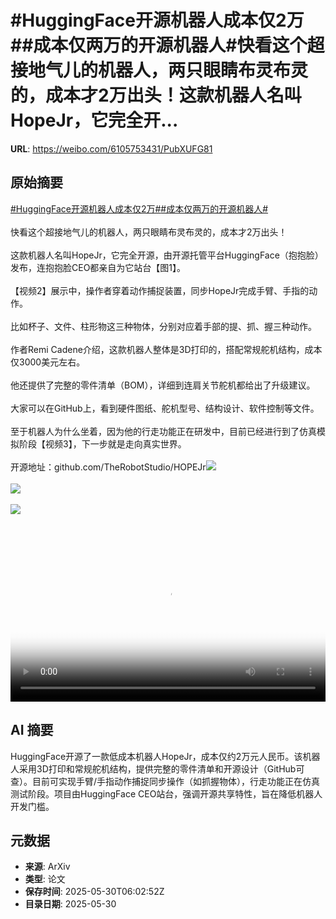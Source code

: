 # #HuggingFace开源机器人成本仅2万##成本仅两万的开源机器人#快看这个超接地气儿的机器人，两只眼睛布灵布灵的，成本才2万出头！这款机器人名叫HopeJr，它完全开...

**URL**: https://weibo.com/6105753431/PubXUFG81

## 原始摘要

<a href="https://m.weibo.cn/search?containerid=231522type%3D1%26t%3D10%26q%3D%23HuggingFace%E5%BC%80%E6%BA%90%E6%9C%BA%E5%99%A8%E4%BA%BA%E6%88%90%E6%9C%AC%E4%BB%852%E4%B8%87%23&amp;extparam=%23HuggingFace%E5%BC%80%E6%BA%90%E6%9C%BA%E5%99%A8%E4%BA%BA%E6%88%90%E6%9C%AC%E4%BB%852%E4%B8%87%23" data-hide=""><span class="surl-text">#HuggingFace开源机器人成本仅2万#</span></a><a href="https://m.weibo.cn/search?containerid=231522type%3D1%26t%3D10%26q%3D%23%E6%88%90%E6%9C%AC%E4%BB%85%E4%B8%A4%E4%B8%87%E7%9A%84%E5%BC%80%E6%BA%90%E6%9C%BA%E5%99%A8%E4%BA%BA%23&amp;extparam=%23%E6%88%90%E6%9C%AC%E4%BB%85%E4%B8%A4%E4%B8%87%E7%9A%84%E5%BC%80%E6%BA%90%E6%9C%BA%E5%99%A8%E4%BA%BA%23" data-hide=""><span class="surl-text">#成本仅两万的开源机器人#</span></a><br><br>快看这个超接地气儿的机器人，两只眼睛布灵布灵的，成本才2万出头！<br><br>这款机器人名叫HopeJr，它完全开源，由开源托管平台HuggingFace（抱抱脸）发布，连抱抱脸CEO都亲自为它站台【图1】。<br><br>【视频2】展示中，操作者穿着动作捕捉装置，同步HopeJr完成手臂、手指的动作。<br><br>比如杯子、文件、柱形物这三种物体，分别对应着手部的提、抓、握三种动作。<br><br>作者Remi Cadene介绍，这款机器人整体是3D打印的，搭配常规舵机结构，成本仅3000美元左右。<br><br>他还提供了完整的零件清单（BOM），详细到连肩关节舵机都给出了升级建议。<br><br>大家可以在GitHub上，看到硬件图纸、舵机型号、结构设计、软件控制等文件。<br><br>至于机器人为什么坐着，因为他的行走功能正在研发中，目前已经进行到了仿真模拟阶段【视频3】，下一步就是走向真实世界。<br><br>开源地址：github.com/TheRobotStudio/HOPEJr<img style="" src="https://tvax3.sinaimg.cn/large/006Fd7o3gy1i1xcic913tj314e108nmh.jpg" referrerpolicy="no-referrer"><br><br><img style="" src="https://tvax1.sinaimg.cn/large/006Fd7o3ly1i1xca8x5odj30u01hcgot.jpg" referrerpolicy="no-referrer"><br><br><img style="" src="https://tvax4.sinaimg.cn/large/006Fd7o3ly1i1xca7m7nfj30u00w9n0g.jpg" referrerpolicy="no-referrer"><br><br><br clear="both"><div style="clear: both"></div><video controls="controls" poster="https://tvax2.sinaimg.cn/orj480/006Fd7o3ly1i1xca92osdj30u01hcgot.jpg" style="width: 100%"><source src="https://f.video.weibocdn.com/o0/gSZcFpkYlx08oE1IEHFe01041201l7jA0E010.mp4?label=mp4_720p&amp;template=720x1280.24.0&amp;ori=0&amp;ps=1CwnkDw1GXwCQx&amp;Expires=1748588441&amp;ssig=5C8l66LjvS&amp;KID=unistore,video"><source src="https://f.video.weibocdn.com/o0/ZXcYgekmlx08oE1GJWSs01041200RtK00E010.mp4?label=mp4_hd&amp;template=540x960.24.0&amp;ori=0&amp;ps=1CwnkDw1GXwCQx&amp;Expires=1748588441&amp;ssig=24MZzHw9i%2F&amp;KID=unistore,video"><source src="https://f.video.weibocdn.com/o0/g5aRVTXdlx08oE1G817201041200t1Rc0E010.mp4?label=mp4_ld&amp;template=360x640.24.0&amp;ori=0&amp;ps=1CwnkDw1GXwCQx&amp;Expires=1748588441&amp;ssig=7p6wK7fTpW&amp;KID=unistore,video"><p>视频无法显示，请前往<a href="https://video.weibo.com/show?fid=1034%3A5171957042184267" target="_blank" rel="noopener noreferrer">微博视频</a>观看。</p></video>

## AI 摘要

HuggingFace开源了一款低成本机器人HopeJr，成本仅约2万元人民币。该机器人采用3D打印和常规舵机结构，提供完整的零件清单和开源设计（GitHub可查）。目前可实现手臂/手指动作捕捉同步操作（如抓握物体），行走功能正在仿真测试阶段。项目由HuggingFace CEO站台，强调开源共享特性，旨在降低机器人开发门槛。

## 元数据

- **来源**: ArXiv
- **类型**: 论文
- **保存时间**: 2025-05-30T06:02:52Z
- **目录日期**: 2025-05-30
